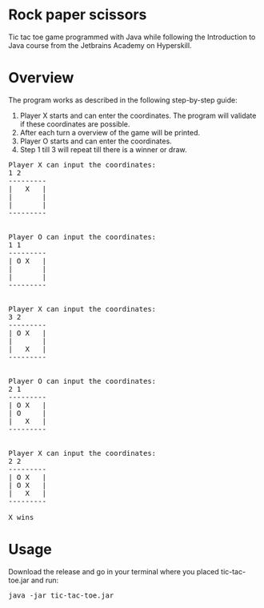 # Rock paper scissors
Tic tac toe game programmed with Java while following the Introduction to Java course from the Jetbrains Academy on Hyperskill.

# Overview
The program works as described in the following step-by-step guide:

1. Player X starts and can enter the coordinates. The program will validate if these coordinates are possible.
2. After each turn a overview of the game will be printed.
3. Player O starts and can enter the coordinates.
4. Step 1 till 3 will repeat till there is a winner or draw.

<pre>
Player X can input the coordinates:
1 2
---------
|   X   |
|       |
|       |
---------


Player O can input the coordinates:
1 1
---------
| O X   |
|       |
|       |
---------


Player X can input the coordinates:
3 2
---------
| O X   |
|       |
|   X   |
---------


Player O can input the coordinates:
2 1
---------
| O X   |
| O     |
|   X   |
---------


Player X can input the coordinates:
2 2
---------
| O X   |
| O X   |
|   X   |
---------

X wins
</pre>

# Usage
Download the release and go in your terminal where you placed tic-tac-toe.jar and run:

<pre>java -jar tic-tac-toe.jar</pre>